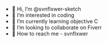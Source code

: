 - 👋 Hi, I’m @svnflxwer-sketch
- 👀 I’m interested in coding
- 🌱 I’m currently learning objective C
- 🙌 I’m looking to collaborate on Fiverr
- 🤝 How to reach me - svnflxwer

<!---
svnflxwer-sketch/svnflxwer-sketch is a ✨ special ✨ repository because its `README.md` (this file) appears on your GitHub profile.
You can click the Preview link to take a look at your changes.
--->
